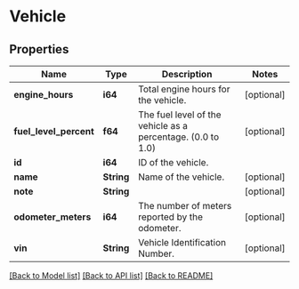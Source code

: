 # Vehicle

## Properties
Name | Type | Description | Notes
------------ | ------------- | ------------- | -------------
**engine_hours** | **i64** | Total engine hours for the vehicle. | [optional] 
**fuel_level_percent** | **f64** | The fuel level of the vehicle as a percentage. (0.0 to 1.0) | [optional] 
**id** | **i64** | ID of the vehicle. | 
**name** | **String** | Name of the vehicle. | [optional] 
**note** | **String** |  | [optional] 
**odometer_meters** | **i64** | The number of meters reported by the odometer. | [optional] 
**vin** | **String** | Vehicle Identification Number. | [optional] 

[[Back to Model list]](../README.md#documentation-for-models) [[Back to API list]](../README.md#documentation-for-api-endpoints) [[Back to README]](../README.md)


